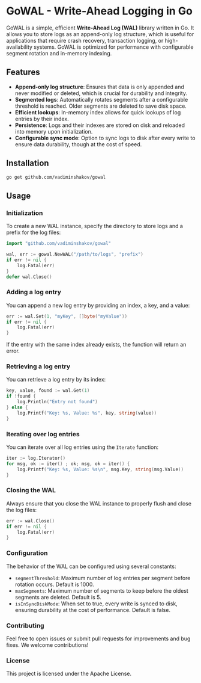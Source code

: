 # GoWAL - Write-Ahead Logging in Go

GoWAL is a simple, efficient **Write-Ahead Log (WAL)** library written in Go. It allows you to store logs as an append-only log structure, which is useful for applications that require crash recovery, transaction logging, or high-availability systems. GoWAL is optimized for performance with configurable segment rotation and in-memory indexing.

## Features

- **Append-only log structure**: Ensures that data is only appended and never modified or deleted, which is crucial for durability and integrity.
- **Segmented logs**: Automatically rotates segments after a configurable threshold is reached. Older segments are deleted to save disk space.
- **Efficient lookups**: In-memory index allows for quick lookups of log entries by their index.
- **Persistence**: Logs and their indexes are stored on disk and reloaded into memory upon initialization.
- **Configurable sync mode**: Option to sync logs to disk after every write to ensure data durability, though at the cost of speed.

## Installation

```bash
go get github.com/vadiminshakov/gowal
```

## Usage

### Initialization

To create a new WAL instance, specify the directory to store logs and a prefix for the log files:

```go
import "github.com/vadiminshakov/gowal"

wal, err := gowal.NewWAL("/path/to/logs", "prefix")
if err != nil {
    log.Fatal(err)
}
defer wal.Close()
```

### Adding a log entry
You can append a new log entry by providing an index, a key, and a value:
```go
err := wal.Set(1, "myKey", []byte("myValue"))
if err != nil {
    log.Fatal(err)
}
```
If the entry with the same index already exists, the function will return an error.

### Retrieving a log entry

You can retrieve a log entry by its index:

```go
key, value, found := wal.Get(1)
if !found {
    log.Println("Entry not found")
} else {
    log.Printf("Key: %s, Value: %s", key, string(value))
}
```

### Iterating over log entries

You can iterate over all log entries using the `Iterate` function:

```go
iter := log.Iterator()
for msg, ok := iter() ; ok; msg, ok = iter() {
    log.Printf("Key: %s, Value: %s\n", msg.Key, string(msg.Value))
}
```

### Closing the WAL
Always ensure that you close the WAL instance to properly flush and close the log files:

```go
err := wal.Close()
if err != nil {
    log.Fatal(err)
}
```

### Configuration
The behavior of the WAL can be configured using several constants:

 - `segmentThreshold`: Maximum number of log entries per segment before rotation occurs. Default is 1000.
 - `maxSegments`: Maximum number of segments to keep before the oldest segments are deleted. Default is 5.
 - `isInSyncDiskMode`: When set to true, every write is synced to disk, ensuring durability at the cost of performance. Default is false.

### Contributing
Feel free to open issues or submit pull requests for improvements and bug fixes. We welcome contributions!

### License
This project is licensed under the Apache License.